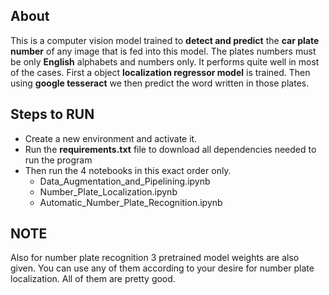 ## About

This is a computer vision model trained to **detect and predict** the **car plate number** of any image that is fed into this model.
The plates numbers must be only **English** alphabets and numbers only. It performs quite well in most of the cases.
First a object **localization regressor model** is trained.
Then using **google tesseract** we then predict the word written in those plates.

## Steps to RUN

 - Create a new environment and activate it.
 - Run the **requirements.txt** file to download all dependencies needed to run the program
 - Then run the 4 notebooks in this exact order only.
	 - Data_Augmentation_and_Pipelining.ipynb
	 - Number_Plate_Localization.ipynb
	 - Automatic_Number_Plate_Recognition.ipynb

## NOTE

Also for number plate recognition 3 pretrained model weights are also given.
You can use any of them according to your desire for number plate localization.
All of them are pretty good.